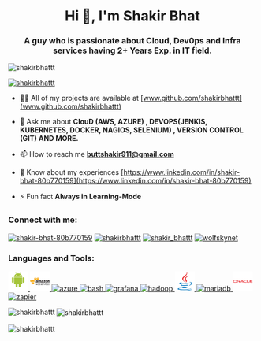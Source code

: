 <h1 align="center">Hi 👋, I'm Shakir Bhat</h1>
<h3 align="center">A guy who is passionate about Cloud, Dev0ps and Infra services having 2+ Years Exp. in IT field.</h3>

<p align="left"> <img src="https://komarev.com/ghpvc/?username=shakirbhattt&label=Profile%20views&color=0e75b6&style=flat" alt="shakirbhattt" /> </p>

<p align="left"> <a href="https://github.com/ryo-ma/github-profile-trophy"><img src="https://github-profile-trophy.vercel.app/?username=shakirbhattt" alt="shakirbhattt" /></a> </p>

- 👨‍💻 All of my projects are available at [www.github.com/shakirbhattt](www.github.com/shakirbhattt)

- 💬 Ask me about **ClouD (AWS, AZURE) , DEVOPS(JENKIS, KUBERNETES, DOCKER, NAGIOS, SELENIUM) , VERSION CONTROL (GIT) AND MORE.**

- 📫 How to reach me **buttshakir911@gmail.com**

- 📄 Know about my experiences [https://www.linkedin.com/in/shakir-bhat-80b770159](https://www.linkedin.com/in/shakir-bhat-80b770159)

- ⚡ Fun fact **Always in Learning-Mode**

<h3 align="left">Connect with me:</h3>
<p align="left">
<a href="https://linkedin.com/in/shakir-bhat-80b770159" target="blank"><img align="center" src="https://raw.githubusercontent.com/rahuldkjain/github-profile-readme-generator/master/src/images/icons/Social/linked-in-alt.svg" alt="shakir-bhat-80b770159" height="30" width="40" /></a>
<a href="https://fb.com/shakirbhattt" target="blank"><img align="center" src="https://raw.githubusercontent.com/rahuldkjain/github-profile-readme-generator/master/src/images/icons/Social/facebook.svg" alt="shakirbhattt" height="30" width="40" /></a>
<a href="https://instagram.com/shakir_bhattt" target="blank"><img align="center" src="https://raw.githubusercontent.com/rahuldkjain/github-profile-readme-generator/master/src/images/icons/Social/instagram.svg" alt="shakir_bhattt" height="30" width="40" /></a>
<a href="https://www.youtube.com/c/wolfskynet" target="blank"><img align="center" src="https://raw.githubusercontent.com/rahuldkjain/github-profile-readme-generator/master/src/images/icons/Social/youtube.svg" alt="wolfskynet" height="30" width="40" /></a>
</p>

<h3 align="left">Languages and Tools:</h3>
<p align="left"> <a href="https://developer.android.com" target="_blank" rel="noreferrer"> <img src="https://raw.githubusercontent.com/devicons/devicon/master/icons/android/android-original-wordmark.svg" alt="android" width="40" height="40"/> </a> <a href="https://aws.amazon.com" target="_blank" rel="noreferrer"> <img src="https://raw.githubusercontent.com/devicons/devicon/master/icons/amazonwebservices/amazonwebservices-original-wordmark.svg" alt="aws" width="40" height="40"/> </a> <a href="https://azure.microsoft.com/en-in/" target="_blank" rel="noreferrer"> <img src="https://www.vectorlogo.zone/logos/microsoft_azure/microsoft_azure-icon.svg" alt="azure" width="40" height="40"/> </a> <a href="https://www.gnu.org/software/bash/" target="_blank" rel="noreferrer"> <img src="https://www.vectorlogo.zone/logos/gnu_bash/gnu_bash-icon.svg" alt="bash" width="40" height="40"/> </a> <a href="https://grafana.com" target="_blank" rel="noreferrer"> <img src="https://www.vectorlogo.zone/logos/grafana/grafana-icon.svg" alt="grafana" width="40" height="40"/> </a> <a href="https://hadoop.apache.org/" target="_blank" rel="noreferrer"> <img src="https://www.vectorlogo.zone/logos/apache_hadoop/apache_hadoop-icon.svg" alt="hadoop" width="40" height="40"/> </a> <a href="https://www.java.com" target="_blank" rel="noreferrer"> <img src="https://raw.githubusercontent.com/devicons/devicon/master/icons/java/java-original.svg" alt="java" width="40" height="40"/> </a> <a href="https://mariadb.org/" target="_blank" rel="noreferrer"> <img src="https://www.vectorlogo.zone/logos/mariadb/mariadb-icon.svg" alt="mariadb" width="40" height="40"/> </a> <a href="https://www.oracle.com/" target="_blank" rel="noreferrer"> <img src="https://raw.githubusercontent.com/devicons/devicon/master/icons/oracle/oracle-original.svg" alt="oracle" width="40" height="40"/> </a> <a href="https://zapier.com" target="_blank" rel="noreferrer"> <img src="https://www.vectorlogo.zone/logos/zapier/zapier-icon.svg" alt="zapier" width="40" height="40"/> </a> </p>

<p><img align="left" src="https://github-readme-stats.vercel.app/api/top-langs?username=shakirbhattt&show_icons=true&locale=en&layout=compact" alt="shakirbhattt" /></p>

<p>&nbsp;<img align="center" src="https://github-readme-stats.vercel.app/api?username=shakirbhattt&show_icons=true&locale=en" alt="shakirbhattt" /></p>

<p><img align="center" src="https://github-readme-streak-stats.herokuapp.com/?user=shakirbhattt&" alt="shakirbhattt" /></p>

